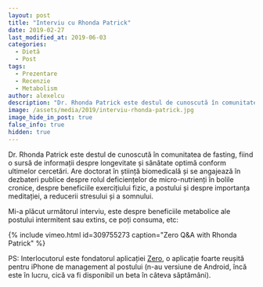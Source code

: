 ```yaml
---
layout: post
title: "Interviu cu Rhonda Patrick"
date: 2019-02-27
last_modified_at: 2019-06-03
categories:
  - Dietă
  - Post
tags:
  - Prezentare
  - Recenzie
  - Metabolism
author: alexelcu
description: "Dr. Rhonda Patrick este destul de cunoscută în comunitatea de fasting, fiind o sursă de informații despre longevitate și sănătate optimă conform ultimelor cercetări. Are doctorat în știință biomedicală și se angajează în dezbateri publice despre rolul deficiențelor de micro-nutrienți în bolile cronice, despre beneficiile exercițiului fizic, a postului și despre importanța meditației, a reducerii stresului și a somnului."
image: /assets/media/2019/interviu-rhonda-patrick.jpg
image_hide_in_post: true
false_info: true
hidden: true
---
```


<p class="intro">
  Dr. Rhonda Patrick este destul de cunoscută în comunitatea de fasting, fiind o sursă de informații despre longevitate și sănătate optimă conform ultimelor cercetări. Are doctorat în știință biomedicală și se angajează în dezbateri publice despre rolul deficiențelor de micro-nutrienți în bolile cronice, despre beneficiile exercițiului fizic, a postului și despre importanța meditației, a reducerii stresului și a somnului.
</p>

Mi-a plăcut următorul interviu, este despre beneficiile metabolice ale postului intermitent sau extins, ce poți consuma, etc:

{% include vimeo.html id=309755273 caption="Zero Q&A with Rhonda Patrick" %}

PS: Interlocutorul este fondatorul aplicației [Zero](https://www.zerofasting.com/), o aplicație foarte reușită pentru iPhone de management al postului (n-au versiune de Android, încă este în lucru, cică va fi disponibil un beta în câteva săptămâni).
